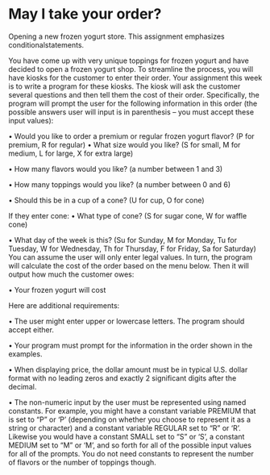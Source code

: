 # May I take your order? 
Opening a new frozen yogurt store. 
This assignment emphasizes conditionalstatements.


You have come up with very unique toppings for frozen yogurt and have decided to open a frozen yogurt shop. To 
streamline the process, you will have kiosks for the customer to enter their order. Your assignment this week is to 
write a program for these kiosks. The kiosk will ask the customer several questions and then tell them the cost of 
their order. Specifically, the program will prompt the user for the following information in this order (the possible 
answers user will input is in parenthesis – you must accept these input values):

• Would you like to order a premium or regular frozen yogurt flavor? (P for premium, R for regular)
• What size would you like? (S for small, M for medium, L for large, X for extra large)

• How many flavors would you like? (a number between 1 and 3)

• How many toppings would you like? (a number between 0 and 6)

• Should this be in a cup of a cone? (U for cup, O for cone)

If they enter cone:
• What type of cone? (S for sugar cone, W for waffle cone)

• What day of the week is this? (Su for Sunday, M for Monday, Tu for Tuesday, W for Wednesday, Th for Thursday, F for Friday, Sa for Saturday)
You can assume the user will only enter legal values. In turn, the program will calculate the cost of the order based 
on the menu below. Then it will output how much the customer owes:

• Your frozen yogurt will cost <price>

Here are additional requirements:
  
• The user might enter upper or lowercase letters. The program should accept either. 
  
• Your program must prompt for the information in the order shown in the examples.
  
• When displaying price, the dollar amount must be in typical U.S. dollar format with no leading zeros and 
exactly 2 significant digits after the decimal. 
  
• The non-numeric input by the user must be represented using named constants. For example, you 
might have a constant variable PREMIUM that is set to “P” or ‘P’ (depending on whether you 
choose to represent it as a string or character) and a constant variable REGULAR set to “R” or ‘R’. 
Likewise you would have a constant SMALL set to “S” or ‘S’, a constant MEDIUM set to “M” or 
‘M’, and so forth for all of the possible input values for all of the prompts. You do not need 
constants to represent the number of flavors or the number of toppings though. 
